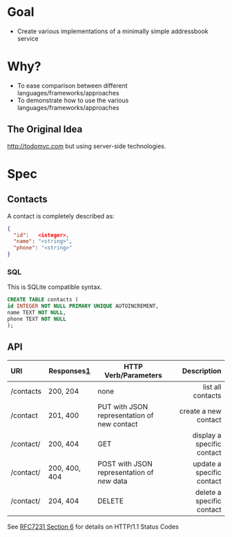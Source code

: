 # Goal

* Create various implementations of a minimally simple addressbook service

# Why?

* To ease comparison between different languages/frameworks/approaches
* To demonstrate how to use the various languages/frameworks/approaches

## The Original Idea

http://todomvc.com but using server-side technologies.

# Spec

## Contacts

A contact is completely described as:

```json
{
  "id":   <integer>,
  "name": "<string>",
  "phone": "<string>"
}
```

### SQL

This is SQLite compatible syntax.

```sql
CREATE TABLE contacts (
id INTEGER NOT NULL PRIMARY UNIQUE AUTOINCREMENT,
name TEXT NOT NULL,
phone TEXT NOT NULL
);
```

## API

|        URI        | Responses[1]  |   HTTP Verb/Parameters                        |        Description                  |
|:------------------|---------------|-----------------------------------------------|------------------------------------:|
| /contacts         | 200, 204      | none                                          | list all contacts                   |
| /contact          | 201, 400      | PUT with JSON representation of new contact   | create a new contact                |
| /contact/<id>     | 200, 404      | GET                                           | display a specific contact          |
| /contact/<id>     | 200, 400, 404 | POST with JSON representation of *new* data   | update a specific contact           |
| /contact/<id>     | 204, 404      | DELETE                                        | delete a specific contact           |

See [RFC7231 Section 6][1] for details on HTTP/1.1 Status Codes

[1]: https://tools.ietf.org/html/rfc7231#section-6
